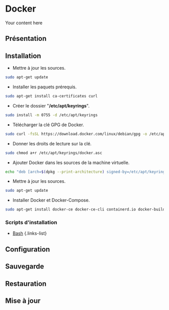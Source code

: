 # Docker
Your content here

## Présentation

## Installation
- Mettre à jour les sources.
```bash
sudo apt-get update
```
- Installer les paquets prérequis.
```bash
sudo apt-get install ca-certificates curl
```
- Créer le dossier "**/etc/apt/keyrings**".
```bash
sudo install -m 0755 -d /etc/apt/keyrings
```
- Télécharger la clé GPG de Docker.
```bash
sudo curl -fsSL https://download.docker.com/linux/debian/gpg -o /etc/apt/keyrings/docker.asc
```
- Donner les droits de lecture sur la clé.
```bash
sudo chmod a+r /etc/apt/keyrings/docker.asc
```
- Ajouter Docker dans les sources de la machine virtuelle.
```bash
echo "deb [arch=$(dpkg --print-architecture) signed-by=/etc/apt/keyrings/docker.asc] https://download.docker.com/linux/debian $(. /etc/os-release && echo "$VERSION_CODENAME") stable" | sudo tee /etc/apt/sources.list.d/docker.list > /dev/null
```
- Mettre à jour les sources.
```bash
sudo apt-get update
```
- Installer Docker et Docker-Compose.
```bash
sudo apt-get install docker-ce docker-ce-cli containerd.io docker-buildx-plugin docker-compose-plugin -y
```

### Scripts d'installation
- [Bash](https://raw.githubusercontent.com/corentinbeuf/Bash/main/Docker/install_docker.sh)
{.links-list}

## Configuration

## Sauvegarde

## Restauration

## Mise à jour